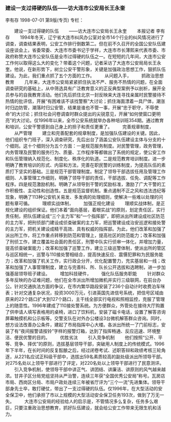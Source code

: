 ### 建设一支过得硬的队伍——访大连市公安局长王永奎
李有存
1998-07-01
第9版(专页)
专栏：

　　建设一支过得硬的队伍
　　——访大连市公安局长王永奎
　　本报记者  李有存
　　1994年冬天，辽宁省大连市纠风办公室对全市14个行业的纠风情况进行了调查，调查结果表明，公安工作排行倒数第二。但在前不久召开的全国公安队伍建设座谈会上，省委常委、大连市市委书记于学祥，大连市市长薄熙来代表市委、市政府称赞大连市公安队伍是全市过得硬的队伍之一。在短短的几年间，大连市公安工作何以取得这么大的变化？带着这个问题，记者采访了大连市公安局局长王永奎。他说，在新形势下，树立公安干警形象，关键是加强政治思想工作，狠抓队伍建设。为此，我们重点抓了五个方面的工作。
　　从问题入手，
　　抓政治思想教育
　　几年来，大连市公安局紧紧抓住执法不严、服务不热情的问题，在全面调查研究的基础上，从中筛选具有广泛教育意义的正反典型案例予以剖析，展开全员参与的自我教育活动。他们先后抓住北京一封反映来大连寻找亲属时民警接待不热情的批评信，开展“有困难该不该找警察”大讨论；抓住海面漂着一具尸体，潮涨时归边防管，潮落时归公安管，结果是谁也不管一事，开展“忠于职守，不辱使命”的大讨论；抓住社会问卷调查时群众提出的尖锐意见，开展“如何使窗口更明亮”的大讨论。仅1996年以来，全市公安系统就举办各种培训班354期。通过教育和培训，公安干警感到自己身上的担子和责任更重了。
　　完善规章制度，
　　从严管理
　　建立和完善配套的规章制度，是加强队伍建设的关键。因此，他们组织专门班子，深入调查研究，先后出台了涵盖公安队伍建设主体与分支的十个细则。这十个细则分为五个方面：一是规范服务制度。对民警管理，政务管理，内务管理及民警的服务行为、质量、工作程序等都做出了系统的规定，使公安工作和队伍管理纳入规范化、制度化、秩序化的轨道。二是规范教育培训制度。进一步明确了教育培训的形式、内容和方法，完善在职民警的训练制度，为提高队伍的素质打下坚实的基础。三是规范干部管理制度。制定了领导干部选拔任用及管理工作细则、人事管理工作细则，明确了领导干部的责任，干部选拔、任免、调配等工作程序。四是规范激励机制。明确了从领导到干警的奖励标准，激励了广大干警的工作积极性、主动性和创造性。五是规范监督机制。重点遏制不正之风和违法违纪等现象，明确了113种公安机关易发、多发病的处理细则，使解决一些难以处理的问题有章可循。
　　理顺实战体制，
　　加强正规化建设
　　理顺实战体制，是正规化建设的组织保证。他们本着“面向基层，着眼实战”的原则，划定责任区，实行责任制，把队伍建设成“三个主力军”和“一个指挥部”，即把派出所建设成社区防范的主力军，把刑侦部门建设成侦查破案的主力军，把巡警建设成治安巡逻和接处警的主力军，把机关建设成精干高效、具有权威的指挥部。为此，他们改革和加强了派出所工作，将工作重点转移到防范和管理上，提高社区的防范能力；改革和加强了刑侦工作，建立覆盖社会面的责任区，刑警中队实行侦审一体化，并增加力量，提高侦查破案能力；改革和加强了巡警工作，建立三级巡警体制，使派出所的管区与巡区相统一，巡警与110接处警相结合，提高快速反应、震慑犯罪和为民服务能力；改革和加强了机关工作，实行政企分开，优化配置警力，充实基层和一线；改革和加强了人事管理制度，建立与完善科、所、队长公开选拔和选聘制，进一步加强基层领导班子建设。
　　增加科技硬件，
　　强化队伍服务职能
　　针对群众多年反映的办证难问题，他们在全市派出所增加微机并实行三级联网，在前台办公。针对交通执法方面的争议，在市内繁华路段安装了236个自动计时收费泊车咪表；针对交通复杂状况，投资3000万元，引进英国先进信号系统，把信号区域由原来的22个路口扩大到127个路口，主干线全部实行电视和照相监控，克服了管理上的随意性。1996年建成了110接处警系统。为方便群众，外管处在接待大厅购置了供申请人填写表格用的桌椅，进口了饮料机，安装了磁卡电话，设置了解答咨询屏幕触摸机和公示板等。交警支队在对外办公楼设3台微机解答群众咨询。同时，想方设法改善办公条件，建起了市局指挥中心大楼。各派出所统一了门前标志，安装了有“夜间报警请按铃”字样的报警灯箱，达到了指挥畅通、反应迅速、环境整洁、便民优警的目的。
　　优胜劣汰
　　引入竞争机制
　　他们按照“公开、平等、竞争、择优”的原则，选拔基层领导干部，突破用人制度上的传统模式。1996年下半年，在长时间的反复酝酿之后，经过闭卷考试、述职答辩和政绩考核三轮角逐，从221名应试正科级干部中，选拔出59名素质较高的副处级派出所领导干部。对275名处以上领导干部进行了评定，对220名处以上领导干部进行了民意测评。
　　引入竞争机制，使领导干部中讲正气、讲团结、讲廉洁、讲原则的风气越来越浓。甘井子区分局党组坚持从严治警，连续三年获“全国优秀公安局”称号。瓦房店市局、西岗区分局、市局户政处连续三年被省厅评为“三个一流”先进集体。领导干部身先士卒，敢打硬仗，带出了一支过得硬的队伍。仅1996年，在大型活动的安全保卫中，他们承担了市以上规模的大型活动安全保卫任务193次，做到了万无一失。
　　大连市公安局的经验给人的启示是，不管情况多么复杂，任务多么艰巨，只要注重政治思想教育，抓好队伍建设，就会给公安工作带来无限生机和活力。
